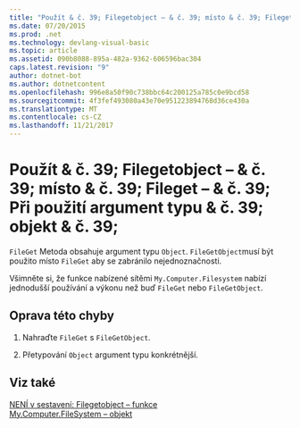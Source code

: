 ```yaml
---
title: "Použít & č. 39; Filegetobject – & č. 39; místo & č. 39; Fileget – & č. 39; Při použití argument typu & č. 39; objekt & č. 39;"
ms.date: 07/20/2015
ms.prod: .net
ms.technology: devlang-visual-basic
ms.topic: article
ms.assetid: 090b8088-895a-482a-9362-606596bac304
caps.latest.revision: "9"
author: dotnet-bot
ms.author: dotnetcontent
ms.openlocfilehash: 996e8a50f90c738bbc64c200125a785c0e9bcd58
ms.sourcegitcommit: 4f3fef493080a43e70e951223894768d36ce430a
ms.translationtype: MT
ms.contentlocale: cs-CZ
ms.lasthandoff: 11/21/2017
---
```

# <a name="use-39filegetobject39-instead-of-39fileget39-when-using-argument-of-type-39object39"></a>Použít & č. 39; Filegetobject – & č. 39; místo & č. 39; Fileget – & č. 39; Při použití argument typu & č. 39; objekt & č. 39;
`FileGet` Metoda obsahuje argument typu `Object`. `FileGetObject`musí být použito místo `FileGet` aby se zabránilo nejednoznačnosti.  
  
 Všimněte si, že funkce nabízené sítěmi `My.Computer.Filesystem` nabízí jednodušší používání a výkonu než buď `FileGet` nebo `FileGetObject`.  
  
## <a name="to-correct-this-error"></a>Oprava této chyby  
  
1.  Nahraďte `FileGet` s `FileGetObject`.  
  
2.  Přetypování `Object` argument typu konkrétnější.  
  
## <a name="see-also"></a>Viz také  
 [NENÍ v sestavení: Filegetobject – funkce](http://msdn.microsoft.com/en-us/3eda786b-d1ee-4b44-9dd7-0ea6bff072c0)  
 [My.Computer.FileSystem – objekt](../../visual-basic/language-reference/objects/my-computer-filesystem-object.md)
